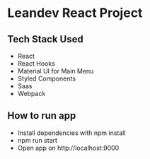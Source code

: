 # Leandev React Project 

## Tech Stack Used

* React
* React Hooks
* Material UI for Main Menu
* Styled Components
* Saas
* Webpack

## How to run app
* Install dependencies with npm install
* npm run start
* Open app on http://localhost:9000 